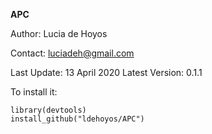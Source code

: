 **APC**

Author: Lucia de Hoyos

Contact: luciadeh@gmail.com

Last Update: 13 April 2020
Latest Version: 0.1.1

To install it:
```
library(devtools)
install_github("ldehoyos/APC")
```
